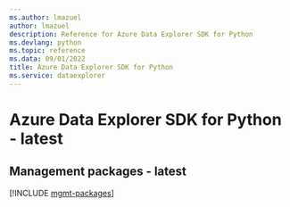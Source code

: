 ```yaml
---
ms.author: lmazuel
author: lmazuel
description: Reference for Azure Data Explorer SDK for Python
ms.devlang: python
ms.topic: reference
ms.data: 09/01/2022
title: Azure Data Explorer SDK for Python
ms.service: dataexplorer
---
```

# Azure Data Explorer SDK for Python - latest

## Management packages - latest
[!INCLUDE [mgmt-packages](data-explorer-mgmt-index.md)]